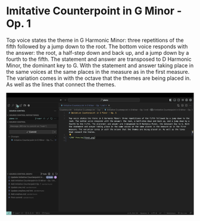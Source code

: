 # Imitative Counterpoint in G Minor - Op. 1

Top voice states the theme in G Harmonic Minor: three repetitions of the fifth followed by a jump down to the root. The bottom voice responds with the answer: the root, a half-step down and back up, and a jump down by a fourth to the fifth. The statement and answer are transposed to D Harmonic Minor, the dominant key to G. With the statement and answer taking place in the same voices at the same places in the measure as in the first measure. The variation comes in with the octave that the themes are being placed in. As well as the lines that connect the themes. 

![PDF Preview](test.png)
